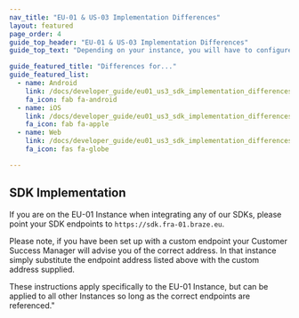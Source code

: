 ```yaml
---
nav_title: "EU-01 & US-03 Implementation Differences"
layout: featured
page_order: 4
guide_top_header: "EU-01 & US-03 Implementation Differences"
guide_top_text: "Depending on your instance, you will have to configure your integration so that it points to the <a href='/docs/developer_guide/rest_api/basics/#endpoints'>correct endpoints</a>. The following set of steps will go over relevant details on how to properly set this up should your dashboard be on the EU-01 Instance. For customers on this instance, please ensure you are contractually authorized to use the EU data center prior to using the following integration."

guide_featured_title: "Differences for..."
guide_featured_list:
  - name: Android
    link: /docs/developer_guide/eu01_us3_sdk_implementation_differences/for_android/
    fa_icon: fab fa-android
  - name: iOS
    link: /docs/developer_guide/eu01_us3_sdk_implementation_differences/for_ios/
    fa_icon: fab fa-apple
  - name: Web
    link: /docs/developer_guide/eu01_us3_sdk_implementation_differences/for_web/
    fa_icon: fas fa-globe

---
```


## SDK Implementation
If you are on the EU-01 Instance when integrating any of our SDKs, please point your SDK endpoints to `https://sdk.fra-01.braze.eu`.

Please note, if you have been set up with a custom endpoint your Customer Success Manager will advise you of the correct address. In that instance simply substitute the endpoint address listed above with the custom address supplied.

These instructions apply specifically to the EU-01 Instance, but can be applied to all other Instances so long as the correct endpoints are referenced."

<br>
